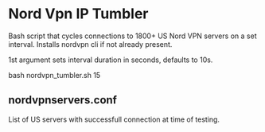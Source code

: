 # Nord Vpn IP Tumbler

Bash script that cycles connections to 1800+ US Nord VPN servers on a set interval.
Installs nordvpn cli if not already present.

1st argument sets interval duration in seconds, defaults to 10s.

  bash nordvpn_tumbler.sh 15
  

## nordvpnservers.conf
List of US servers with successfull connection at time of testing.

